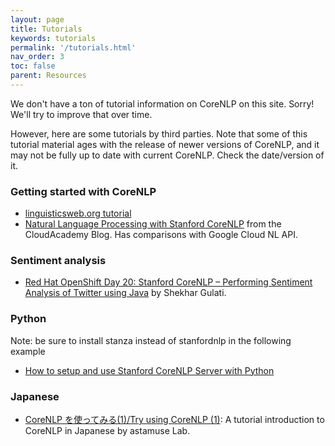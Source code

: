 ```yaml
---
layout: page
title: Tutorials
keywords: tutorials
permalink: '/tutorials.html'
nav_order: 3
toc: false
parent: Resources
---
```


We don't have a ton of tutorial information on CoreNLP on this site. Sorry! We'll try to improve that over time.

However, here are some tutorials by third parties. Note that some of this tutorial material ages with the release of newer versions of CoreNLP, and it may not be fully up to date with current CoreNLP. Check the date/version of it.

### Getting started with CoreNLP

* [linguisticsweb.org tutorial](http://www.linguisticsweb.org/doku.php?id=linguisticsweb:tutorials:linguistics_tutorials:automaticannotation:stanford_core_nlp)
* [Natural Language Processing with Stanford CoreNLP](https://cloudacademy.com/blog/natural-language-processing-stanford-corenlp-2/) from the CloudAcademy Blog. Has comparisons with Google Cloud NL API.

### Sentiment analysis

* [Red Hat OpenShift Day 20: Stanford CoreNLP – Performing Sentiment Analysis of Twitter using Java](https://blog.openshift.com/day-20-stanford-corenlp-performing-sentiment-analysis-of-twitter-using-java/) by Shekhar Gulati.

### Python

Note: be sure to install stanza instead of stanfordnlp in the following example

* [How to setup and use Stanford CoreNLP Server with Python](https://www.khalidalnajjar.com/setup-use-stanford-corenlp-server-python/)

### Japanese

* [CoreNLP を使ってみる(1)/Try using CoreNLP (1)](http://lab.astamuse.co.jp/entry/corenlp1): A tutorial introduction to CoreNLP in Japanese by astamuse Lab.
